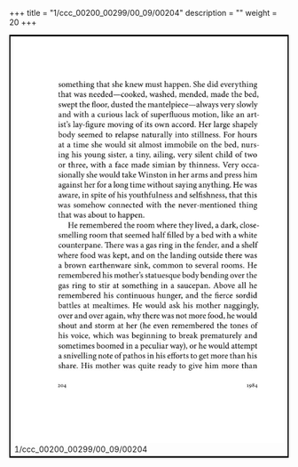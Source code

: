 +++
title = "1/ccc_00200_00299/00_09/00204"
description = ""
weight = 20
+++

<table style="border:2px solid black;max-width:800px;max-height:800px;" 
><tr><td>
<img class="center-fit-jpg"
src="/jpg_/out_jpg_1984__204.jpg">
1/ccc_00200_00299/00_09/00204
</img></td></tr></table>
